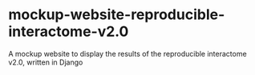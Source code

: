 # mockup-website-reproducible-interactome-v2.0
A mockup website to display the results of the reproducible interactome v2.0, written in Django
